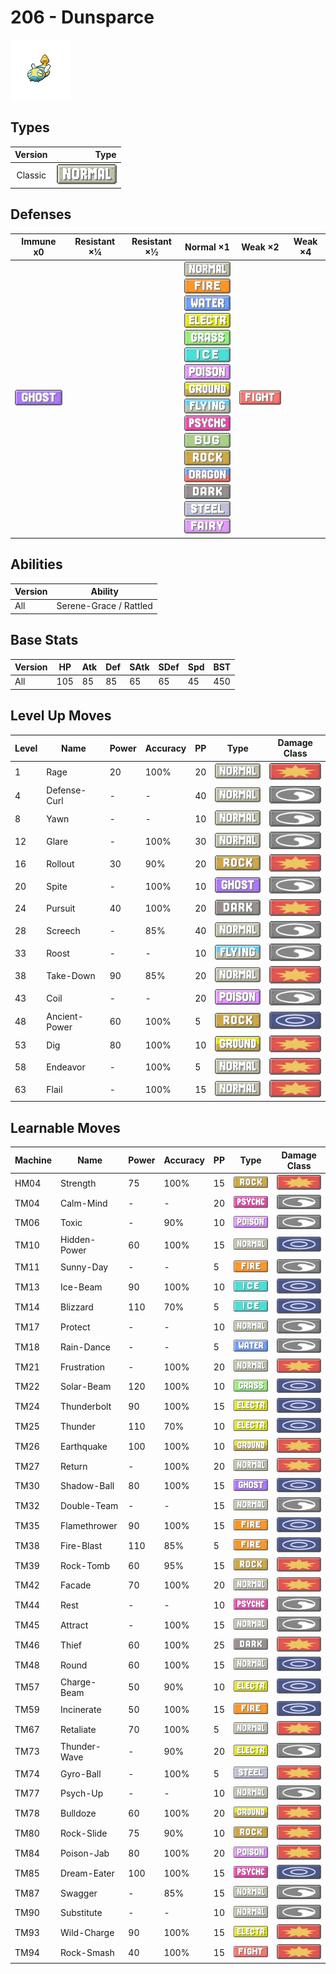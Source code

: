 # 206 - Dunsparce

![dunsparce](../img/pokemon/206.png)

## Types

| Version | Type                               |
| :-----: | ---------------------------------: |
| Classic | ![normal](../img/types/normal.png) |

## Defenses

| Immune x0                        | Resistant ×¼ | Resistant ×½ | Normal ×1                                                                                                                                                                                                                                                                                                                                                                                                                                                                                                                                                                                                         | Weak ×2                                | Weak ×4 |
| -------------------------------- | ------------ | ------------ | ----------------------------------------------------------------------------------------------------------------------------------------------------------------------------------------------------------------------------------------------------------------------------------------------------------------------------------------------------------------------------------------------------------------------------------------------------------------------------------------------------------------------------------------------------------------------------------------------------------------- | -------------------------------------- | ------- |
| ![ghost](../img/types/ghost.png) |              |              | ![normal](../img/types/normal.png)<br/>![fire](../img/types/fire.png)<br/>![water](../img/types/water.png)<br/>![electric](../img/types/electric.png)<br/>![grass](../img/types/grass.png)<br/>![ice](../img/types/ice.png)<br/>![poison](../img/types/poison.png)<br/>![ground](../img/types/ground.png)<br/>![flying](../img/types/flying.png)<br/>![psychic](../img/types/psychic.png)<br/>![bug](../img/types/bug.png)<br/>![rock](../img/types/rock.png)<br/>![dragon](../img/types/dragon.png)<br/>![dark](../img/types/dark.png)<br/>![steel](../img/types/steel.png)<br/>![fairy](../img/types/fairy.png) | ![fighting](../img/types/fighting.png) |         |

## Abilities

| Version | Ability                |
| ------- | ---------------------- |
| All     | Serene-Grace / Rattled |

## Base Stats

| Version | HP  | Atk | Def | SAtk | SDef | Spd | BST |
| ------- | --- | --- | --- | ---- | ---- | --- | --- |
| All     | 105 | 85  | 85  | 65   | 65   | 45  | 450 |

## Level Up Moves

| Level | Name          | Power | Accuracy | PP | Type                               | Damage Class                           |
| ----- | ------------- | ----- | -------- | -- | ---------------------------------- | -------------------------------------- |
| 1     | Rage          | 20    | 100%     | 20 | ![normal](../img/types/normal.png) | ![physical](../img/types/physical.png) |
| 4     | Defense-Curl  | -     | -        | 40 | ![normal](../img/types/normal.png) | ![status](../img/types/status.png)     |
| 8     | Yawn          | -     | -        | 10 | ![normal](../img/types/normal.png) | ![status](../img/types/status.png)     |
| 12    | Glare         | -     | 100%     | 30 | ![normal](../img/types/normal.png) | ![status](../img/types/status.png)     |
| 16    | Rollout       | 30    | 90%      | 20 | ![rock](../img/types/rock.png)     | ![physical](../img/types/physical.png) |
| 20    | Spite         | -     | 100%     | 10 | ![ghost](../img/types/ghost.png)   | ![status](../img/types/status.png)     |
| 24    | Pursuit       | 40    | 100%     | 20 | ![dark](../img/types/dark.png)     | ![physical](../img/types/physical.png) |
| 28    | Screech       | -     | 85%      | 40 | ![normal](../img/types/normal.png) | ![status](../img/types/status.png)     |
| 33    | Roost         | -     | -        | 10 | ![flying](../img/types/flying.png) | ![status](../img/types/status.png)     |
| 38    | Take-Down     | 90    | 85%      | 20 | ![normal](../img/types/normal.png) | ![physical](../img/types/physical.png) |
| 43    | Coil          | -     | -        | 20 | ![poison](../img/types/poison.png) | ![status](../img/types/status.png)     |
| 48    | Ancient-Power | 60    | 100%     | 5  | ![rock](../img/types/rock.png)     | ![special](../img/types/special.png)   |
| 53    | Dig           | 80    | 100%     | 10 | ![ground](../img/types/ground.png) | ![physical](../img/types/physical.png) |
| 58    | Endeavor      | -     | 100%     | 5  | ![normal](../img/types/normal.png) | ![physical](../img/types/physical.png) |
| 63    | Flail         | -     | 100%     | 15 | ![normal](../img/types/normal.png) | ![physical](../img/types/physical.png) |

## Learnable Moves

| Machine | Name         | Power | Accuracy | PP | Type                                   | Damage Class                           |
| ------- | ------------ | ----- | -------- | -- | -------------------------------------- | -------------------------------------- |
| HM04    | Strength     | 75    | 100%     | 15 | ![rock](../img/types/rock.png)         | ![physical](../img/types/physical.png) |
| TM04    | Calm-Mind    | -     | -        | 20 | ![psychic](../img/types/psychic.png)   | ![status](../img/types/status.png)     |
| TM06    | Toxic        | -     | 90%      | 10 | ![poison](../img/types/poison.png)     | ![status](../img/types/status.png)     |
| TM10    | Hidden-Power | 60    | 100%     | 15 | ![normal](../img/types/normal.png)     | ![special](../img/types/special.png)   |
| TM11    | Sunny-Day    | -     | -        | 5  | ![fire](../img/types/fire.png)         | ![status](../img/types/status.png)     |
| TM13    | Ice-Beam     | 90    | 100%     | 10 | ![ice](../img/types/ice.png)           | ![special](../img/types/special.png)   |
| TM14    | Blizzard     | 110   | 70%      | 5  | ![ice](../img/types/ice.png)           | ![special](../img/types/special.png)   |
| TM17    | Protect      | -     | -        | 10 | ![normal](../img/types/normal.png)     | ![status](../img/types/status.png)     |
| TM18    | Rain-Dance   | -     | -        | 5  | ![water](../img/types/water.png)       | ![status](../img/types/status.png)     |
| TM21    | Frustration  | -     | 100%     | 20 | ![normal](../img/types/normal.png)     | ![physical](../img/types/physical.png) |
| TM22    | Solar-Beam   | 120   | 100%     | 10 | ![grass](../img/types/grass.png)       | ![special](../img/types/special.png)   |
| TM24    | Thunderbolt  | 90    | 100%     | 15 | ![electric](../img/types/electric.png) | ![special](../img/types/special.png)   |
| TM25    | Thunder      | 110   | 70%      | 10 | ![electric](../img/types/electric.png) | ![special](../img/types/special.png)   |
| TM26    | Earthquake   | 100   | 100%     | 10 | ![ground](../img/types/ground.png)     | ![physical](../img/types/physical.png) |
| TM27    | Return       | -     | 100%     | 20 | ![normal](../img/types/normal.png)     | ![physical](../img/types/physical.png) |
| TM30    | Shadow-Ball  | 80    | 100%     | 15 | ![ghost](../img/types/ghost.png)       | ![special](../img/types/special.png)   |
| TM32    | Double-Team  | -     | -        | 15 | ![normal](../img/types/normal.png)     | ![status](../img/types/status.png)     |
| TM35    | Flamethrower | 90    | 100%     | 15 | ![fire](../img/types/fire.png)         | ![special](../img/types/special.png)   |
| TM38    | Fire-Blast   | 110   | 85%      | 5  | ![fire](../img/types/fire.png)         | ![special](../img/types/special.png)   |
| TM39    | Rock-Tomb    | 60    | 95%      | 15 | ![rock](../img/types/rock.png)         | ![physical](../img/types/physical.png) |
| TM42    | Facade       | 70    | 100%     | 20 | ![normal](../img/types/normal.png)     | ![physical](../img/types/physical.png) |
| TM44    | Rest         | -     | -        | 10 | ![psychic](../img/types/psychic.png)   | ![status](../img/types/status.png)     |
| TM45    | Attract      | -     | 100%     | 15 | ![normal](../img/types/normal.png)     | ![status](../img/types/status.png)     |
| TM46    | Thief        | 60    | 100%     | 25 | ![dark](../img/types/dark.png)         | ![physical](../img/types/physical.png) |
| TM48    | Round        | 60    | 100%     | 15 | ![normal](../img/types/normal.png)     | ![special](../img/types/special.png)   |
| TM57    | Charge-Beam  | 50    | 90%      | 10 | ![electric](../img/types/electric.png) | ![special](../img/types/special.png)   |
| TM59    | Incinerate   | 50    | 100%     | 15 | ![fire](../img/types/fire.png)         | ![special](../img/types/special.png)   |
| TM67    | Retaliate    | 70    | 100%     | 5  | ![normal](../img/types/normal.png)     | ![physical](../img/types/physical.png) |
| TM73    | Thunder-Wave | -     | 90%      | 20 | ![electric](../img/types/electric.png) | ![status](../img/types/status.png)     |
| TM74    | Gyro-Ball    | -     | 100%     | 5  | ![steel](../img/types/steel.png)       | ![physical](../img/types/physical.png) |
| TM77    | Psych-Up     | -     | -        | 10 | ![normal](../img/types/normal.png)     | ![status](../img/types/status.png)     |
| TM78    | Bulldoze     | 60    | 100%     | 20 | ![ground](../img/types/ground.png)     | ![physical](../img/types/physical.png) |
| TM80    | Rock-Slide   | 75    | 90%      | 10 | ![rock](../img/types/rock.png)         | ![physical](../img/types/physical.png) |
| TM84    | Poison-Jab   | 80    | 100%     | 20 | ![poison](../img/types/poison.png)     | ![physical](../img/types/physical.png) |
| TM85    | Dream-Eater  | 100   | 100%     | 15 | ![psychic](../img/types/psychic.png)   | ![special](../img/types/special.png)   |
| TM87    | Swagger      | -     | 85%      | 15 | ![normal](../img/types/normal.png)     | ![status](../img/types/status.png)     |
| TM90    | Substitute   | -     | -        | 10 | ![normal](../img/types/normal.png)     | ![status](../img/types/status.png)     |
| TM93    | Wild-Charge  | 90    | 100%     | 15 | ![electric](../img/types/electric.png) | ![physical](../img/types/physical.png) |
| TM94    | Rock-Smash   | 40    | 100%     | 15 | ![fighting](../img/types/fighting.png) | ![physical](../img/types/physical.png) |
